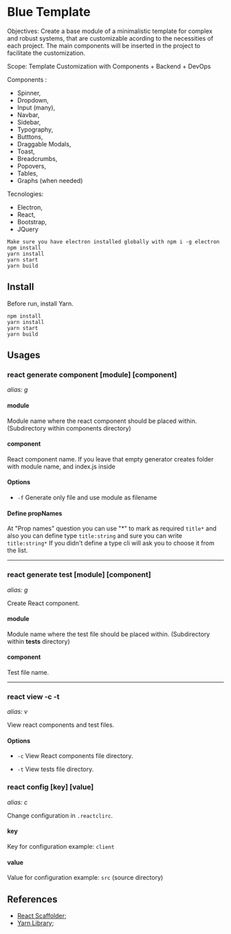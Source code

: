 # Blue Template

Objectives: Create a base module of a minimalistic template for complex and robust systems, that are customizable acording to the necessities of each project. The main components will be inserted in the project to facilitate the customization.

Scope: Template Customization with Components + Backend +  DevOps 

Components : 
- Spinner,
- Dropdown,
- Input (many),
- Navbar,
- Sidebar,
- Typography,
- Butttons,
- Draggable Modals,
- Toast,
- Breadcrumbs,
- Popovers,
- Tables,
- Graphs (when needed)

Tecnologies: 
- Electron, 
- React, 
- Bootstrap, 
- JQuery

```
Make sure you have electron installed globally with npm i -g electron
npm install
yarn install
yarn start
yarn build
```
## Install
Before run, install Yarn.
```
npm install
yarn install
yarn start
yarn build
```

## Usages

### react generate component [module] [component]
*alias: g*

#### module

Module name where the react component should be placed within. (Subdirectory within components directory)

#### component

React component name.
If you leave that empty generator creates folder with module name, and index.js inside

#### Options

* `-f` Generate only file and use module as filename

#### Define propNames
At "Prop names" question you can use "*" to mark as required `title*` and also you can define type `title:string` and sure you can write `title:string*`
If you didn't define a type cli will ask you to choose it from the list.

---------------------------------------

### react generate test [module] [component]
*alias: g*

Create React component.

#### module

Module name where the test file should be placed within. (Subdirectory within __tests__ directory)

#### component

Test file name.

---------------------------------------

### react view -c -t
*alias: v*

View react components and test files.

#### Options

* `-c`
View React components file directory.

* `-t`
View tests file directory.

### react config [key] [value]
*alias: c*

Change configuration in `.reactclirc`.

#### key

Key for configuration
example: `client`

#### value

Value for configuration
example: `src` (source directory)

## References

- [React Scaffolder](https://github.com/99xt/react-scaffolder/blob/master);
- [Yarn Library](https://yarnpkg.com/en/docs/install#mac-stable);
